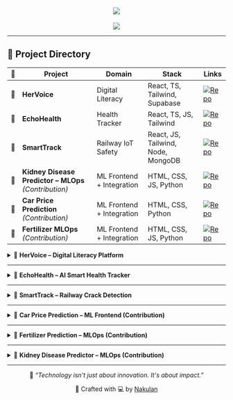 <h1 align="center">
  <img src="https://readme-typing-svg.herokuapp.com?font=Fira+Code&weight=700&size=28&duration=4000&pause=1000&center=true&vCenter=true&width=700&lines=🚀+Nakulan's+Project+Showcase;🌍+Tech+for+Social+Impact;💡+From+Idea+to+Innovation">
</h1>

<p align="center">
  <img src="https://img.shields.io/badge/Crafting%20Code%20for%20Social%20Impact-%F0%9F%8C%8D-blue?style=for-the-badge" />
  
</p>

---

## 🧭 Project Directory
| 🚀 | Project | Domain | Stack | Links |
|----|---------|--------|-------|--------|
| 🌸 | **HerVoice** | Digital Literacy | React, TS, Tailwind, Supabase | [![Repo](https://img.shields.io/badge/View--Repo-181717?style=for-the-badge&logo=github)](https://github.com/Nakulan12/hervoice-slytherin) |
| 💓 | **EchoHealth** | Health Tracker | React, TS, JS, Tailwind | [![Repo](https://img.shields.io/badge/View--Repo-181717?style=for-the-badge&logo=github)](https://github.com/Nakulan12/echohealth) |
| 🚄 | **SmartTrack** | Railway IoT Safety | React, JS, Tailwind, Node, MongoDB | [![Repo](https://img.shields.io/badge/View--Repo-181717?style=for-the-badge&logo=github)](https://github.com/Nakulan12/SmartTrack-) |
| 🧬 | **Kidney Disease Predictor – MLOps** *(Contribution)* | ML Frontend + Integration | HTML, CSS, JS, Python | [![Repo](https://img.shields.io/badge/View--Repo-181717?style=for-the-badge&logo=github)](https://github.com/Nakulan12/KidneyDiseaseMLOPS) |
| 🚗 | **Car Price Prediction** *(Contribution)* | ML Frontend + Integration | HTML, CSS, Python | [![Repo](https://img.shields.io/badge/View--Repo-181717?style=for-the-badge&logo=github)](https://github.com/gowtham-dd/CarPrice-Pred-XGB) |
| 🌾 | **Fertilizer MLOps** *(Contribution)* | ML Frontend + Integration | HTML, CSS, JS, Python | [![Repo](https://img.shields.io/badge/View--Repo-181717?style=for-the-badge&logo=github)](https://github.com/gowtham-dd/Fertilizer_Pred_MLOPS) |


<details>
<summary>🌸 <strong>HerVoice – Digital Literacy Platform</strong></summary>

> Empowering rural women through digital education using gamified, voice-guided modules with offline-first accessibility.

**🧩 Highlights:**
- 🎤 Voice Navigation & Chatbot Interface  
- 🆘 SOS Panic Button  
- 📚 Gamified Learning Modules  
- 🔐 Supabase Auth with Protected Routes

**🛠 Tech Stack:**  
![TypeScript](https://img.shields.io/badge/-TypeScript-3178c6?logo=typescript&style=for-the-badge)
![React](https://img.shields.io/badge/-React-61DAFB?logo=react&style=for-the-badge)
![Tailwind CSS](https://img.shields.io/badge/-TailwindCSS-06B6D4?logo=tailwind-css&style=for-the-badge)
![Supabase](https://img.shields.io/badge/-Supabase-3FCF8E?logo=supabase&logoColor=white&style=for-the-badge)

[![💻 View Repo](https://img.shields.io/badge/View--Repo-181717?style=for-the-badge&logo=github)](https://github.com/Nakulan12/hervoice-slytherin)

</details>

---

<details>
<summary>💓 <strong>EchoHealth – AI Smart Health Tracker</strong></summary>

> An AI-based vitals monitoring system with symptom detection, voice assistant, and QR-based medical report generator.

**🧩 Highlights:**
- 🧠 Facial and Voice Analysis using AI  
- 🗓️ Symptom Journal & Calendar  
- 📦 QR Code Generator for Health Reports  
- 🆘 Panic Button & Emergency Mode

**🛠 Tech Stack:**  
![React](https://img.shields.io/badge/-React-61DAFB?logo=react&style=for-the-badge)
![TypeScript](https://img.shields.io/badge/-TypeScript-3178c6?logo=typescript&style=for-the-badge)
![JavaScript](https://img.shields.io/badge/-JavaScript-F7DF1E?logo=javascript&style=for-the-badge)
![Tailwind CSS](https://img.shields.io/badge/-TailwindCSS-06B6D4?logo=tailwind-css&style=for-the-badge)

[![🚀 Live Demo](https://img.shields.io/badge/Live--Demo-00C853?style=for-the-badge&logo=netlify)](https://echo-health.netlify.app)  
[![💻 View Repo](https://img.shields.io/badge/View--Repo-181717?style=for-the-badge&logo=github)](https://github.com/Nakulan12/echohealth)

</details>

---

<details>
<summary>🚄 <strong>SmartTrack – Railway Crack Detection</strong></summary>

> A smart IoT-enabled railway crack detection platform to visualize real-time damage alerts and prevent derailments.

**🧩 Highlights:**
- 📍 Real-Time Crack Detection using Sensors  
- 🔐 Authenticated Dashboard for Admins  
- 🌐 RESTful API between Sensor & Cloud  
- 📊 MongoDB Crack History Tracking

**🛠 Tech Stack:**  
![React](https://img.shields.io/badge/-React-61DAFB?logo=react&style=for-the-badge)
![JavaScript](https://img.shields.io/badge/-JavaScript-F7DF1E?logo=javascript&style=for-the-badge)
![Tailwind CSS](https://img.shields.io/badge/-TailwindCSS-06B6D4?logo=tailwind-css&style=for-the-badge)
![Node.js](https://img.shields.io/badge/-Node.js-339933?logo=node.js&style=for-the-badge)
![MongoDB](https://img.shields.io/badge/-MongoDB-47A248?logo=mongodb&style=for-the-badge)

[![🚀 Live Demo](https://img.shields.io/badge/Live--Demo-00C853?style=for-the-badge&logo=netlify)](https://smarttrack-iot.netlify.app)  
[![💻 View Repo](https://img.shields.io/badge/View--Repo-181717?style=for-the-badge&logo=github)](https://github.com/Nakulan12/SmartTrack-)

</details>

---

<details>
<summary>🚗 <strong>Car Price Prediction – ML Frontend (Contribution)</strong></summary>

> A machine learning-based car price prediction interface. I developed the **frontend UI** using HTML, CSS, and JavaScript, and integrated it with the Python ML backend.

**🧩 Highlights:**
- 🚘 Clean form for car input features  
- 📄 Pages: Home, About, Predict, Result  
- 🎯 Fully responsive and backend-ready design  

**🛠 Tech Stack:**  
![HTML5](https://img.shields.io/badge/-HTML5-E34F26?logo=html5&style=for-the-badge)
![CSS3](https://img.shields.io/badge/-CSS3-1572B6?logo=css3&style=for-the-badge)
![Python](https://img.shields.io/badge/-Python-3776AB?logo=python&style=for-the-badge)

[![💻 View Repo](https://img.shields.io/badge/View--Repo-181717?style=for-the-badge&logo=github)](https://github.com/gowtham-dd/CarPrice-Pred-XGB)

</details>

---

<details>
<summary>🌾 <strong>Fertilizer Prediction – MLOps (Contribution)</strong></summary>

> A machine learning-powered fertilizer recommender. I built the **frontend UI** using HTML, CSS, and JavaScript, and integrated it with the Python ML backend for prediction display.

**🧩 Highlights:**
- 🌱 Clean UI for Input Form  
- 📊 Result Display Dashboard  
- ⚙️ Smooth API integration with ML model  
- ✅ Fully responsive static layout

**🛠 Tech Stack:**  
![HTML5](https://img.shields.io/badge/-HTML5-E34F26?logo=html5&style=for-the-badge)
![CSS3](https://img.shields.io/badge/-CSS3-1572B6?logo=css3&style=for-the-badge)
![JavaScript](https://img.shields.io/badge/-JavaScript-F7DF1E?logo=javascript&style=for-the-badge)
![Python](https://img.shields.io/badge/-Python-3776AB?logo=python&style=for-the-badge)

[![💻 Contributed Repo](https://img.shields.io/badge/View--Repo-181717?style=for-the-badge&logo=github)](https://github.com/gowtham-dd/Fertilizer_Pred_MLOPS)

</details>


---

<details>
<summary>🧬 <strong>Kidney Disease Predictor – MLOps (Contribution)</strong></summary>

> A machine learning-powered kidney disease prediction platform. I developed the **entire frontend UI** and integrated it with the Python ML backend to deliver real-time predictions.

**🧩 Highlights:**
- 🖥️ Clean, responsive frontend for patient data input  
- 📊 Real-time prediction results from the ML backend  
- ⚙️ Smooth integration between UI and Flask API  
- 🩺 Medical-themed design for clarity and trustworthiness  

**🛠 Tech Stack:**  
![HTML5](https://img.shields.io/badge/-HTML5-E34F26?logo=html5&style=for-the-badge)
![CSS3](https://img.shields.io/badge/-CSS3-1572B6?logo=css3&style=for-the-badge)
![JavaScript](https://img.shields.io/badge/-JavaScript-F7DF1E?logo=javascript&style=for-the-badge)
![Python](https://img.shields.io/badge/-Python-3776AB?logo=python&style=for-the-badge)

[![💻 View Repo](https://img.shields.io/badge/View--Repo-181717?style=for-the-badge&logo=github)](https://github.com/Nakulan12/KidneyDiseaseMLOPS)

</details>

---

<p align="center">
  🌟 <em>“Technology isn't just about innovation. It's about impact.”</em>
</p>

<p align="center">
  🧠 Crafted with 💻 by <a href="https://github.com/Nakulan12">Nakulan</a>
</p>
